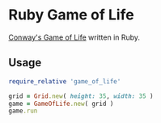 # Ruby Game of Life

[Conway's Game of Life](http://en.wikipedia.org/wiki/Conway's_Game_of_Life) written in Ruby.

## Usage

```ruby
require_relative 'game_of_life'

grid = Grid.new( height: 35, width: 35 )
game = GameOfLife.new( grid )
game.run

```
